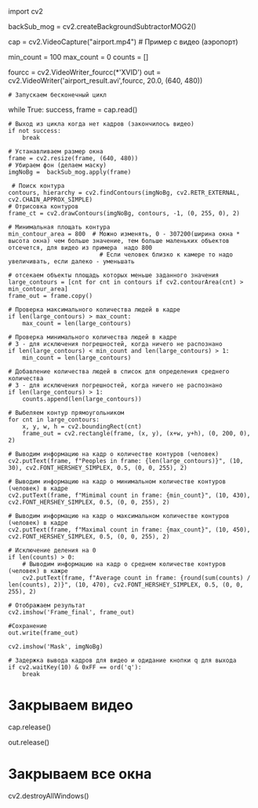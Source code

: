import cv2

backSub_mog = cv2.createBackgroundSubtractorMOG2()

cap = cv2.VideoCapture("airport.mp4") # Пример с видео (аэропорт)

min_count = 100
max_count = 0
counts = []

fourcc = cv2.VideoWriter_fourcc(*'XVID')
out = cv2.VideoWriter('airport_result.avi',fourcc, 20.0, (640, 480))

    # Запускаем бесконечный цикл
while True:
    success, frame = cap.read()

    # Выход из цикла когда нет кадров (закончилось видео)
    if not success:
        break

    # Устанавливаем размер окна
    frame = cv2.resize(frame, (640, 480))
    # Убираем фон (делаем маску)
    imgNoBg =  backSub_mog.apply(frame)
    
     # Поиск контура
    contours, hierarchy = cv2.findContours(imgNoBg, cv2.RETR_EXTERNAL, cv2.CHAIN_APPROX_SIMPLE)
    # Отрисовка контуров
    frame_ct = cv2.drawContours(imgNoBg, contours, -1, (0, 255, 0), 2)   

    # Минимальная площать контура
    min_contour_area = 800  # Можно изменять, 0 - 307200(ширина окна * высота окна) чем больше значение, тем больше маленьких объектов отсечется, для видео из примера  надо 800
                              # Если человек близко к камере то надо увеличивать, если далеко - уменьшать

    # отсекаем объекты площадь которых меньше заданного значения
    large_contours = [cnt for cnt in contours if cv2.contourArea(cnt) > min_contour_area]
    frame_out = frame.copy()

    # Проверка максимального количества людей в кадре
    if len(large_contours) > max_count:
        max_count = len(large_contours)

    # Проверка минимального количества людей в кадре
    # 3 - для исключения погрешностей, когда ничего не распознано
    if len(large_contours) < min_count and len(large_contours) > 1:
        min_count = len(large_contours)

    # Добавление количества людей в список для определения среднего количества
    # 3 - для исключения погрешностей, когда ничего не распознано
    if len(large_contours) > 1:
        counts.append(len(large_contours))

    # Выбеляем контур прямоугольником
    for cnt in large_contours:
        x, y, w, h = cv2.boundingRect(cnt)
        frame_out = cv2.rectangle(frame, (x, y), (x+w, y+h), (0, 200, 0), 2)
    
    # Выводим информацию на кадр о количестве контуров (человек)
    cv2.putText(frame, f"Peoples in frame: {len(large_contours)}", (10, 30), cv2.FONT_HERSHEY_SIMPLEX, 0.5, (0, 0, 255), 2)

    # Выводим информацию на кадр о минимальном количестве контуров (человек) в кадре
    cv2.putText(frame, f"Mimimal count in frame: {min_count}", (10, 430), cv2.FONT_HERSHEY_SIMPLEX, 0.5, (0, 0, 255), 2)
    
    # Выводим информацию на кадр о максимальном количестве контуров (человек) в кадре
    cv2.putText(frame, f"Maximal count in frame: {max_count}", (10, 450), cv2.FONT_HERSHEY_SIMPLEX, 0.5, (0, 0, 255), 2)
    
    # Исключение деления на 0
    if len(counts) > 0:
        # Выводим информацию на кадр о среднем количестве контуров (человек) в кажре
        cv2.putText(frame, f"Average count in frame: {round(sum(counts) / len(counts), 2)}", (10, 470), cv2.FONT_HERSHEY_SIMPLEX, 0.5, (0, 0, 255), 2)

    # Отображаем результат
    cv2.imshow('Frame_final', frame_out)

    #Сохранение
    out.write(frame_out)
    
    cv2.imshow('Mask', imgNoBg)

    # Задержка вывода кадров для видео и одидание кнопки q для выхода
    if cv2.waitKey(10) & 0xFF == ord('q'):
        break

# Закрываем видео
cap.release()

out.release()
# Закрываем все окна
cv2.destroyAllWindows()
